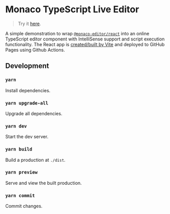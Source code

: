 # Monaco TypeScript Live Editor

> Try it [here](https://alankrantas.github.io/monaco-ts-live-editor/).

A simple demonstration to wrap [`@monaco-editor/react`](https://www.npmjs.com/package/@monaco-editor/react) into an online TypeScript editor component with IntelliSense support and script execution functionality. The React app is [created/built by Vite](https://vitejs.dev/) and deployed to GitHub Pages using Github Actions.

## Development

### `yarn`

Install dependencies.

### `yarn upgrade-all`

Upgrade all dependencies.

### `yarn dev`

Start the dev server.

### `yarn build`

Build a production at `./dist`.

### `yarn preview`

Serve and view the built production.

### `yarn commit`

Commit changes.

